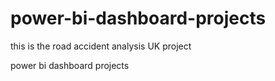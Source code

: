 # power-bi-dashboard-projects

  this is the 
    road accident analysis UK project

power bi dashboard projects
